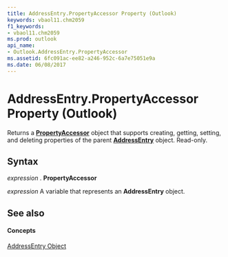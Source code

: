 ```yaml
---
title: AddressEntry.PropertyAccessor Property (Outlook)
keywords: vbaol11.chm2059
f1_keywords:
- vbaol11.chm2059
ms.prod: outlook
api_name:
- Outlook.AddressEntry.PropertyAccessor
ms.assetid: 6fc091ac-ee82-a246-952c-6a7e75051e9a
ms.date: 06/08/2017
---
```



# AddressEntry.PropertyAccessor Property (Outlook)

Returns a  **[PropertyAccessor](propertyaccessor-object-outlook.md)** object that supports creating, getting, setting, and deleting properties of the parent **[AddressEntry](addressentry-object-outlook.md)** object. Read-only.


## Syntax

 _expression_ . **PropertyAccessor**

 _expression_ A variable that represents an **AddressEntry** object.


## See also


#### Concepts


[AddressEntry Object](addressentry-object-outlook.md)


